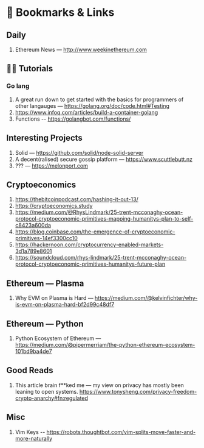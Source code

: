 # 🔗 Bookmarks & Links

## Daily

1. Ethereum News — http://www.weekinethereum.com

## 👩‍🏫 Tutorials

### Go lang

1. A great run down to get started with the basics for programmers of other langauges — https://golang.org/doc/code.html#Testing
2. https://www.infoq.com/articles/build-a-container-golang
3. Functions -- https://golangbot.com/functions/

## Interesting Projects

1. Solid — https://github.com/solid/node-solid-server
2. A decent(ralised) secure gossip platform — https://www.scuttlebutt.nz
3. ??? — https://melonport.com

## Cryptoeconomics

1. https://thebitcoinpodcast.com/hashing-it-out-13/
2. https://cryptoeconomics.study
3. https://medium.com/@RhysLindmark/25-trent-mcconaghy-ocean-protocol-cryptoeconomic-primitives-mapping-humanitys-plan-to-self-c8423a600da
4. https://blog.coinbase.com/the-emergence-of-cryptoeconomic-primitives-14ef3300cc10
5. https://hackernoon.com/cryptocurrency-enabled-markets-3d1a789e8601
6. https://soundcloud.com/rhys-lindmark/25-trent-mcconaghy-ocean-protocol-cryptoeconomic-primitives-humanitys-future-plan

## Ethereum — Plasma

1. Why EVM on Plasma is Hard — https://medium.com/@kelvinfichter/why-is-evm-on-plasma-hard-bf2d99c48df7

## Ethereum — Python

1. Python Ecosystem of Ethereum — https://medium.com/@pipermerriam/the-python-ethereum-ecosystem-101bd9ba4de7

## Good Reads

1. This article brain f**ked me — my view on privacy has mostly been leaning to open systems.
   https://www.tonysheng.com/privacy-freedom-crypto-anarchy#fn:regulated

## Misc

1. Vim Keys -- https://robots.thoughtbot.com/vim-splits-move-faster-and-more-naturally